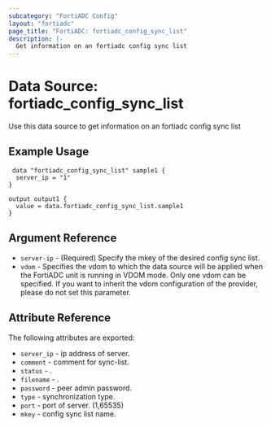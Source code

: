 ```yaml
---
subcategory: "FortiADC Config"
layout: "fortiadc"
page_title: "FortiADC: fortiadc_config_sync_list"
description: |-
  Get information on an fortiadc config sync list
---
```


# Data Source: fortiadc_config_sync_list
Use this data source to get information on an fortiadc config sync list

## Example Usage

```hcl
 data "fortiadc_config_sync_list" sample1 {
  server_ip = "1"
}

output output1 {
  value = data.fortiadc_config_sync_list.sample1
}
```

## Argument Reference
* `server-ip` - (Required) Specify the mkey of the desired  config sync list.
* `vdom` - Specifies the vdom to which the data source will be applied when the FortiADC unit is running in VDOM mode. Only one vdom can be specified. If you want to inherit the vdom configuration of the provider, please do not set this parameter.


## Attribute Reference

The following attributes are exported:

* `server_ip` - ip address of server.
* `comment` - comment for sync-list. 
* `status` - . 
* `filename` - . 
* `password` - peer admin password. 
* `type` - synchronization type. 
* `port` - port of server. (1,65535)
* `mkey` - config sync list name. 

